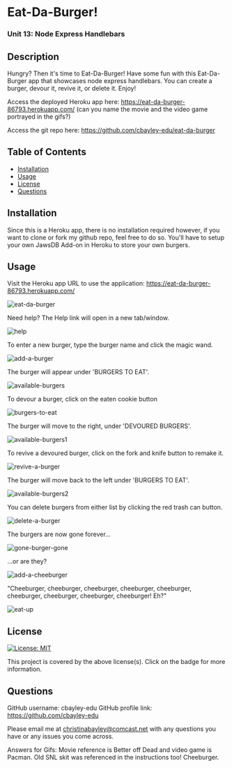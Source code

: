 # Eat-Da-Burger!

### Unit 13: Node Express Handlebars

## Description

Hungry? Then it's time to Eat-Da-Burger! Have some fun with this Eat-Da-Burger app that showcases node express handlebars. You can create a burger, devour it, revive it, or delete it. Enjoy!

Access the deployed Heroku app here: https://eat-da-burger-86793.herokuapp.com/  (can you name the movie and the video game portrayed in the gifs?)

Access the git repo here: https://github.com/cbayley-edu/eat-da-burger


## Table of Contents 

* [Installation](#installation)
* [Usage](#usage)
* [License](#license)
* [Questions](#questions)


## Installation 

Since this is a Heroku app, there is no installation required however, if you want to clone or fork my github repo, feel free to do so. You'll have to setup your own JawsDB Add-on in Heroku to store your own burgers.

## Usage

Visit the Heroku app URL to use the application: https://eat-da-burger-86793.herokuapp.com/

![eat-da-burger](./public/assets/imgs/eat-da-burger.png)

Need help? The Help link will open in a new tab/window.

![help](./public/assets/imgs/help.png)

To enter a new burger, type the burger name and click the magic wand.

![add-a-burger](./public/assets/imgs/add-a-burger.png)

The burger will appear under 'BURGERS TO EAT'.

![available-burgers](./public/assets/imgs/available-burgers.png)

To devour a burger, click on the eaten cookie button

![burgers-to-eat](./public/assets/imgs/burgers-to-eat.png)

The burger will move to the right, under 'DEVOURED BURGERS'.

![available-burgers1](./public/assets/imgs/available-burgers1.png)

To revive a devoured burger, click on the fork and knife button to remake it.

![revive-a-burger](./public/assets/imgs/revive-a-burger.png)

The burger will move back to the left under 'BURGERS TO EAT'.

![available-burgers2](./public/assets/imgs/available-burgers2.png)

You can delete burgers from either list by clicking the red trash can button.

![delete-a-burger](./public/assets/imgs/delete-a-burger.png)

The burgers are now gone forever...

![gone-burger-gone](./public/assets/imgs/gone-burger-gone.png)

...or are they?

![add-a-cheeburger](./public/assets/imgs/add-a-cheeburger.png)

"Cheeburger, cheeburger, cheeburger, cheeburger, cheeburger, cheeburger, cheeburger, cheeburger, cheeburger! Eh?"

![eat-up](./public/assets/imgs/eat-up.png)

## License 

[![License: MIT](https://img.shields.io/badge/License-MIT-yellow.svg)](https://opensource.org/licenses/MIT)

This project is covered by the above license(s). Click on the badge for more information.


## Questions 

GitHub username: cbayley-edu
GitHub profile link: https://github.com/cbayley-edu

Please email me at christinabayley@comcast.net with any questions you have or any issues you come across.

Answers for Gifs: Movie reference is Better off Dead and video game is Pacman. Old SNL skit was referenced in the instructions too! Cheeburger.

